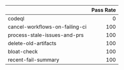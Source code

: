 |                                |   Pass Rate |
|:-------------------------------|------------:|
| codeql                         |           0 |
| cancel-workflows-on-failing-ci |         100 |
| process-stale-issues-and-prs   |         100 |
| delete-old-artifacts           |         100 |
| bloat-check                    |         100 |
| recent-fail-summary            |         100 |